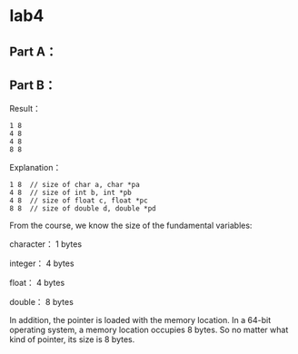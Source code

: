 # lab4

Part A：
--------------------



Part B：
--------------------

Result：

    1 8
    4 8
    4 8
    8 8

Explanation：

    1 8  // size of char a, char *pa
    4 8  // size of int b, int *pb
    4 8  // size of float c, float *pc
    8 8  // size of double d, double *pd

From the course, we know the size of the fundamental variables:

character： 1 bytes

integer： 4 bytes

float： 4 bytes

double： 8 bytes

In addition, the pointer is loaded with the memory location. In a 64-bit operating system, a memory location occupies 8 bytes. So no matter what kind of pointer, its size is 8 bytes.
